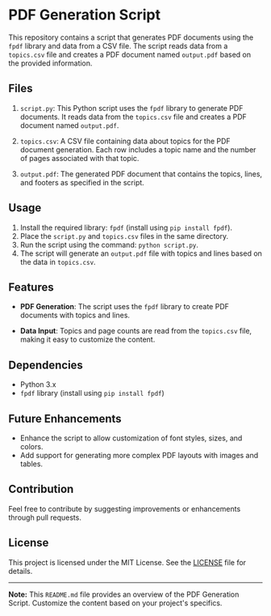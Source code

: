 # PDF Generation Script

This repository contains a script that generates PDF documents using the `fpdf` library and data from a CSV file. The script reads data from a `topics.csv` file and creates a PDF document named `output.pdf` based on the provided information.

## Files

1. `script.py`: This Python script uses the `fpdf` library to generate PDF documents. It reads data from the `topics.csv` file and creates a PDF document named `output.pdf`.

2. `topics.csv`: A CSV file containing data about topics for the PDF document generation. Each row includes a topic name and the number of pages associated with that topic.

3. `output.pdf`: The generated PDF document that contains the topics, lines, and footers as specified in the script.

## Usage

1. Install the required library: `fpdf` (install using `pip install fpdf`).
2. Place the `script.py` and `topics.csv` files in the same directory.
3. Run the script using the command: `python script.py`.
4. The script will generate an `output.pdf` file with topics and lines based on the data in `topics.csv`.

## Features

- **PDF Generation**: The script uses the `fpdf` library to create PDF documents with topics and lines.
  
- **Data Input**: Topics and page counts are read from the `topics.csv` file, making it easy to customize the content.

## Dependencies

- Python 3.x
- `fpdf` library (install using `pip install fpdf`)

## Future Enhancements

- Enhance the script to allow customization of font styles, sizes, and colors.
- Add support for generating more complex PDF layouts with images and tables.

## Contribution

Feel free to contribute by suggesting improvements or enhancements through pull requests.

## License

This project is licensed under the MIT License. See the [LICENSE](LICENSE) file for details.

---

**Note:** This `README.md` file provides an overview of the PDF Generation Script. Customize the content based on your project's specifics.

